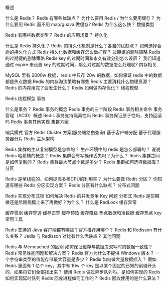 概述

什么是 Redis？
Redis 有哪些优缺点？
为什么要用 Redis / 为什么要用缓存？
为什么要用 Redis 而不用 map/guava 做缓存?
Redis 为什么这么快？
数据类型

Redis 有哪些数据类型？
Redis 的应用场景？
持久化

什么是 Redis 持久化？
Redis 的持久化机制是什么？各自的优缺点？
如何选择合适的持久化方式
Redis 持久化数据和缓存怎么做扩容？
过期键的删除策略
Redis 的过期键的删除策略
Redis key 的过期时间和永久有效分别怎么设置？
我们知道通过 expire 来设置 key 的过期时间，那么对过期的数据怎么处理呢?
内存相关

MySQL 里有 2000w 数据，redis 中只存 20w 的数据，如何保证 redis 中的数据都是热点数据
Redis 的内存淘汰策略有哪些
Redis 主要消耗什么物理资源？
Redis 的内存用完了会发生什么？
Redis 如何做内存优化？
线程模型

Redis 线程模型
事务

什么是事务？
Redis 事务的概念
Redis 事务的三个阶段
Redis 事务相关命令
事务管理（ACID）概述
Redis 事务支持隔离性吗
Redis 事务保证原子性吗，支持回滚吗
Redis 事务其他实现
集群方案

哨兵模式
官方 Redis Cluster 方案(服务端路由查询)
基于客户端分配
基于代理服务器分片
Redis 主从架构

Redis 集群的主从复制模型是怎样的？
生产环境中的 redis 是怎么部署的？
说说 Redis 哈希槽的概念？
Redis 集群会有写操作丢失吗？为什么？
Redis 集群之间是如何复制的？
Redis 集群最大节点个数是多少？
Redis 集群如何选择数据库？
分区

Redis 是单线程的，如何提高多核CPU的利用率？
为什么要做 Redis 分区？
你知道有哪些 Redis 分区实现方案？
Redis 分区有什么缺点？
分布式问题

Redis 实现分布式锁
如何解决 Redis 的并发竞争 Key 问题
分布式 Redis 是前期做还是后期规模上来了再做好？为什么？
什么是 RedLock
缓存异常

缓存雪崩
缓存穿透
缓存击穿
缓存预热
缓存降级
热点数据和冷数据
缓存热点 key
常用工具

Redis 支持的 Java 客户端都有哪些？官方推荐用哪个？
Redis 和 Redisson 有什么关系？
Jedis 与 Redisson 对比有什么优缺点？
其他问题

Redis 与 Memcached 的区别
如何保证缓存与数据库双写时的数据一致性？
Redis 常见性能问题和解决方案？
Redis 官方为什么不提供 Windows 版本？
一个字符串类型的值能存储最大容量是多少？
Redis 如何做大量数据插入？
假如 Redis 里面有 1 亿个 key，其中有 10w 个 key 是以某个固定的已知的前缀开头的，如果将它们全部找出来？
使用 Redis 做过异步队列吗，是如何实现的
Redis 如何实现延时队列
Redis 回收进程如何工作的？
Redis 回收使用的是什么算法？


